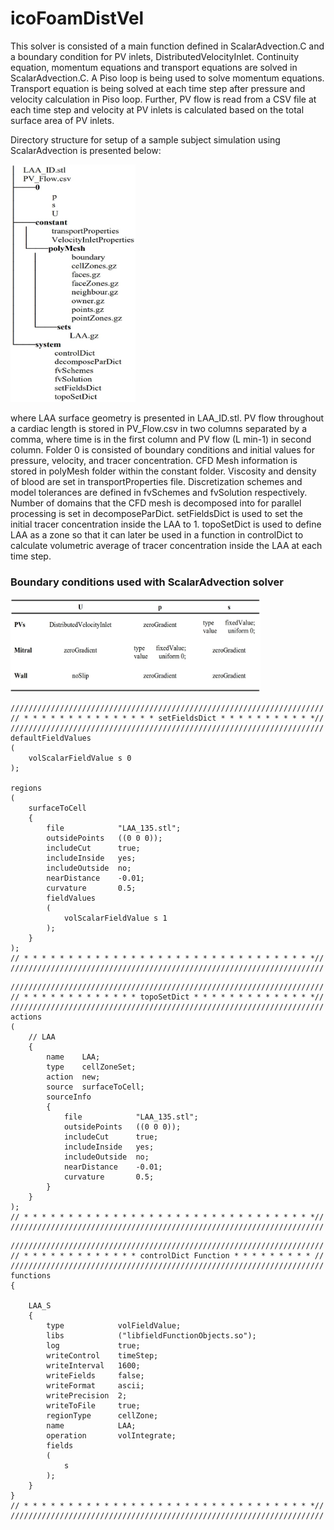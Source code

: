 # icoFoamDistVel
This solver is consisted of a main function defined in ScalarAdvection.C and a boundary condition for PV inlets, DistributedVelocityInlet. Continuity equation, momentum equations and transport equations are solved in ScalarAdvection.C. A Piso loop is being used to solve momentum equations. Transport equation is being solved at each time step after pressure and velocity calculation in Piso loop. Further, PV flow is read from a CSV file at each time step and velocity at PV inlets is calculated based on the total surface area of PV inlets.

Directory structure for setup of a sample subject simulation using ScalarAdvection is presented below:

<img src="DirectoryStructure.jpg" width="200" height="380">

where LAA surface geometry is presented in LAA_ID.stl. PV flow throughout a cardiac length is stored in PV_Flow.csv in two columns separated by a comma, where time is in the first column and PV flow (L min-1) in second column. Folder 0 is consisted of boundary conditions and initial values for pressure, velocity, and tracer concentration. CFD Mesh information is stored in polyMesh folder within the constant folder. Viscosity and density of blood are set in transportProperties file. Discretization schemes and model tolerances are defined in fvSchemes and fvSolution respectively. Number of domains that the CFD mesh is decomposed into for parallel processing is set in decomposeParDict. setFieldsDict is used to set the initial tracer concentration inside the LAA to 1. topoSetDict is used to define LAA as a zone so that it can later be used in a function in controlDict to calculate volumetric average of tracer concentration inside the LAA at each time step.


### Boundary conditions used with ScalarAdvection solver

<img src="ScalarAdvection_BC.jpg" width="400" height="150">

```
//////////////////////////////////////////////////////////////////////
// * * * * * * * * * * * * * * * setFieldsDict * * * * * * * * * * *//
//////////////////////////////////////////////////////////////////////
defaultFieldValues
(
    volScalarFieldValue s 0
);

regions
(
    surfaceToCell
    {
		file			"LAA_135.stl";
		outsidePoints	((0 0 0));
		includeCut		true;
		includeInside	yes;
		includeOutside	no;
		nearDistance	-0.01;
		curvature		0.5;
        fieldValues
        (
            volScalarFieldValue s 1
        );
    }
);
// * * * * * * * * * * * * * * * * * * * * * * * * * * * * * * * * *//
//////////////////////////////////////////////////////////////////////
```
```
//////////////////////////////////////////////////////////////////////
// * * * * * * * * * * * * * topoSetDict * * * * * * * * * * * * * *// //////////////////////////////////////////////////////////////////////
actions
(
    // LAA
    {
        name    LAA;
        type    cellZoneSet;
        action  new;
        source  surfaceToCell;
        sourceInfo
        {
			file			"LAA_135.stl";
			outsidePoints	((0 0 0));
			includeCut		true;
			includeInside	yes;
			includeOutside	no;
			nearDistance	-0.01;
			curvature		0.5;
        }
    }
);
// * * * * * * * * * * * * * * * * * * * * * * * * * * * * * * * * *//
//////////////////////////////////////////////////////////////////////
```
```
//////////////////////////////////////////////////////////////////////
// * * * * * * * * * * * * * controlDict Function * * * * * * * * * //
//////////////////////////////////////////////////////////////////////
functions
{

	LAA_S
	{
		type            volFieldValue;
		libs            ("libfieldFunctionObjects.so");
		log             true;
		writeControl    timeStep;
		writeInterval   1600;
		writeFields     false;
		writeFormat		ascii;
		writePrecision  2;
		writeToFile     true;
		regionType      cellZone;
		name            LAA;
		operation       volIntegrate;
		fields
		(
			s
		);
	}	
}
// * * * * * * * * * * * * * * * * * * * * * * * * * * * * * * * * *//
//////////////////////////////////////////////////////////////////////
```
